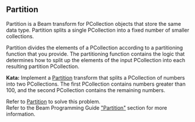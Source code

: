 <!--
  ~  Licensed to the Apache Software Foundation (ASF) under one
  ~  or more contributor license agreements.  See the NOTICE file
  ~  distributed with this work for additional information
  ~  regarding copyright ownership.  The ASF licenses this file
  ~  to you under the Apache License, Version 2.0 (the
  ~  "License"); you may not use this file except in compliance
  ~  with the License.  You may obtain a copy of the License at
  ~
  ~      http://www.apache.org/licenses/LICENSE-2.0
  ~
  ~  Unless required by applicable law or agreed to in writing, software
  ~  distributed under the License is distributed on an "AS IS" BASIS,
  ~  WITHOUT WARRANTIES OR CONDITIONS OF ANY KIND, either express or implied.
  ~  See the License for the specific language governing permissions and
  ~  limitations under the License.
  -->

Partition
---------

Partition is a Beam transform for PCollection objects that store the same data type. Partition
splits a single PCollection into a fixed number of smaller collections.

Partition divides the elements of a PCollection according to a partitioning function that you
provide. The partitioning function contains the logic that determines how to split up the elements
of the input PCollection into each resulting partition PCollection.

**Kata:** Implement a
[Partition](https://beam.apache.org/releases/pydoc/current/apache_beam.transforms.core.html#apache_beam.transforms.core.Partition)
transform that splits a PCollection of numbers into two PCollections. The first PCollection
contains numbers greater than 100, and the second PCollection contains the remaining numbers.

<div class="hint">
  Refer to <a href="https://beam.apache.org/releases/pydoc/current/apache_beam.transforms.core.html#apache_beam.transforms.core.Partition">
  Partition</a> to solve this problem.
</div>

<div class="hint">
  Refer to the Beam Programming Guide
  <a href="https://beam.apache.org/documentation/programming-guide/#partition">
    "Partition"</a> section for more information.
</div>
